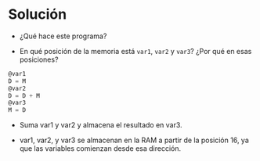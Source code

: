 # Solución 

- ¿Qué hace este programa?

- En qué posición de la memoria está `var1`, `var2` y `var3`? ¿Por qué en esas posiciones?

```asm
@var1
D = M
@var2
D = D + M
@var3
M = D
```

- Suma var1 y var2 y almacena el resultado en var3.

- var1, var2, y var3 se almacenan en la RAM a partir de la posición 16, ya que las variables comienzan desde esa dirección.
